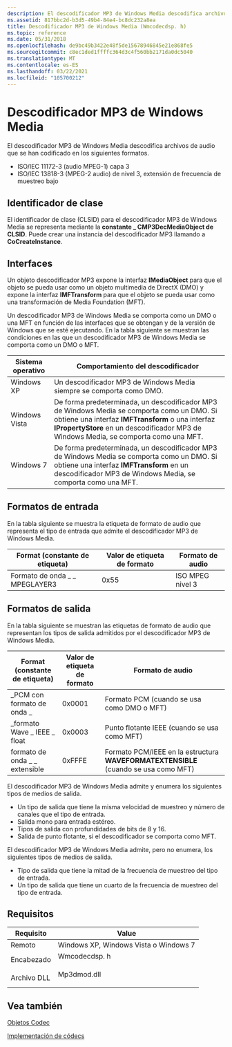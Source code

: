 ```yaml
---
description: El descodificador MP3 de Windows Media descodifica archivos de audio que se han codificado en los siguientes formatos.
ms.assetid: 817bbc2d-b3d5-49b4-84e4-bc8dc232a8ea
title: Descodificador MP3 de Windows Media (Wmcodecdsp. h)
ms.topic: reference
ms.date: 05/31/2018
ms.openlocfilehash: de9bc49b3422e48f5de15678946845e21e868fe5
ms.sourcegitcommit: c8ec1ded1ffffc364d3c4f560bb2171da0dc5040
ms.translationtype: MT
ms.contentlocale: es-ES
ms.lasthandoff: 03/22/2021
ms.locfileid: "105700212"
---
```

# <a name="windows-media-mp3-decoder"></a>Descodificador MP3 de Windows Media

El descodificador MP3 de Windows Media descodifica archivos de audio que se han codificado en los siguientes formatos.

-   ISO/IEC 11172-3 (audio MPEG-1) capa 3
-   ISO/IEC 13818-3 (MPEG-2 audio) de nivel 3, extensión de frecuencia de muestreo bajo

## <a name="class-identifier"></a>Identificador de clase

El identificador de clase (CLSID) para el descodificador MP3 de Windows Media se representa mediante la **constante \_ CMP3DecMediaObject de CLSID**. Puede crear una instancia del descodificador MP3 llamando a **CoCreateInstance**.

## <a name="interfaces"></a>Interfaces

Un objeto descodificador MP3 expone la interfaz **IMediaObject** para que el objeto se pueda usar como un objeto multimedia de DirectX (DMO) y expone la interfaz **IMFTransform** para que el objeto se pueda usar como una transformación de Media Foundation (MFT).

Un descodificador MP3 de Windows Media se comporta como un DMO o una MFT en función de las interfaces que se obtengan y de la versión de Windows que se esté ejecutando. En la tabla siguiente se muestran las condiciones en las que un descodificador MP3 de Windows Media se comporta como un DMO o MFT.



| Sistema operativo | Comportamiento del descodificador                                                                                                                                                                               |
|------------------|------------------------------------------------------------------------------------------------------------------------------------------------------------------------------------------------|
| Windows XP       | Un descodificador MP3 de Windows Media siempre se comporta como DMO.                                                                                                                                           |
| Windows Vista    | De forma predeterminada, un descodificador MP3 de Windows Media se comporta como un DMO. Si obtiene una interfaz **IMFTransform** o una interfaz **IPropertyStore** en un descodificador MP3 de Windows Media, se comporta como una MFT. |
| Windows 7        | De forma predeterminada, un descodificador MP3 de Windows Media se comporta como un DMO. Si obtiene una interfaz **IMFTransform** en un descodificador MP3 de Windows Media, se comporta como una MFT.                                    |



 

## <a name="input-formats"></a>Formatos de entrada

En la tabla siguiente se muestra la etiqueta de formato de audio que representa el tipo de entrada que admite el descodificador MP3 de Windows Media.



| Format (constante de etiqueta)      | Valor de etiqueta de formato | Formato de audio     |
|--------------------------|------------------|------------------|
| Formato de onda \_ \_ MPEGLAYER3 | 0x55             | ISO MPEG nivel 3 |



 

## <a name="output-formats"></a>Formatos de salida

En la tabla siguiente se muestran las etiquetas de formato de audio que representan los tipos de salida admitidos por el descodificador MP3 de Windows Media.



| Format (constante de etiqueta)       | Valor de etiqueta de formato | Formato de audio                                                                |
|---------------------------|------------------|-----------------------------------------------------------------------------|
| \_PCM con formato de onda \_         | 0x0001           | Formato PCM (cuando se usa como DMO o MFT)                                   |
| \_formato Wave \_ IEEE \_ float | 0x0003           | Punto flotante IEEE (cuando se usa como MFT)                                   |
| formato de onda \_ \_ extensible  | 0xFFFE           | Formato PCM/IEEE en la estructura **WAVEFORMATEXTENSIBLE** (cuando se usa como MFT) |



 

El descodificador MP3 de Windows Media admite y enumera los siguientes tipos de medios de salida.

-   Un tipo de salida que tiene la misma velocidad de muestreo y número de canales que el tipo de entrada.
-   Salida mono para entrada estéreo.
-   Tipos de salida con profundidades de bits de 8 y 16.
-   Salida de punto flotante, si el descodificador se comporta como MFT.

El descodificador MP3 de Windows Media admite, pero no enumera, los siguientes tipos de medios de salida.

-   Tipo de salida que tiene la mitad de la frecuencia de muestreo del tipo de entrada.
-   Un tipo de salida que tiene un cuarto de la frecuencia de muestreo del tipo de entrada.

## <a name="requirements"></a>Requisitos



| Requisito | Value |
|-------------------|-----------------------------------------------------------------------------------------|
| Remoto<br/> | Windows XP, Windows Vista o Windows 7<br/>                                       |
| Encabezado<br/> | <dl> <dt>Wmcodecdsp. h</dt> </dl> |
| Archivo DLL<br/>    | <dl> <dt>Mp3dmod.dll</dt> </dl>  |



## <a name="see-also"></a>Vea también

<dl> <dt>

[Objetos Codec](codecobjects.md)
</dt> <dt>

[Implementación de códecs](codecimplementation.md)
</dt> </dl>

 

 




